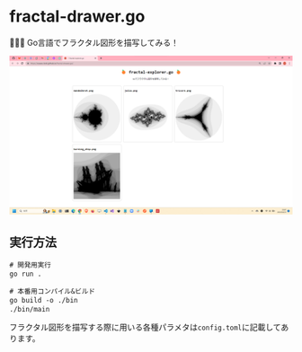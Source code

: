 # fractal-drawer.go

🍊🍊🍊 Go言語でフラクタル図形を描写してみる！  

![成果物](./docs/img/fruit.png)  

## 実行方法

```shell
# 開発用実行
go run .
```

```shell
# 本番用コンパイル&ビルド
go build -o ./bin
./bin/main
```

フラクタル図形を描写する際に用いる各種パラメタは`config.toml`に記載してあります。  

